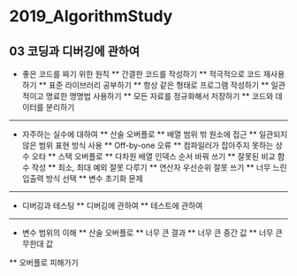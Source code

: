 # 2019_AlgorithmStudy

## 03 코딩과 디버깅에 관하여

* 좋은 코드를 짜기 위한 원칙
** 간결한 코드를 작성하기
** 적극적으로 코드 재사용하기
** 표준 라이브러리 공부하기
** 항상 같은 형태로 프로그램 작성하기
** 일관적이고 명료한 명명법 사용하기
** 모든 자료를 정규화해서 저장하기
** 코드와 데이터를 분리하기

- - - -

* 자주하는 실수에 대하여
** 산술 오버플로
** 배열 범위 밖 원소에 접근
** 일관되지 않은 범위 표현 방식 사용
** Off-by-one 오류
** 컴파일러가 잡아주지 못하는 상수 오타
** 스택 오버플로
** 다차원 배열 인덱스 순서 바꿔 쓰기
** 잘못된 비교 함수 작성
** 최소, 최대 예외 잘못 다루기
** 연산자 우선순위 잘못 쓰기
** 너무 느린 입출력 방식 선택
** 변수 초기화 문제

- - - - 

* 디버깅과 테스팅
** 디버깅에 관하여
** 테스트에 관하여

- - - - 
 
* 변수 범위의 이해
** 산술 오버플로
** 너무 큰 결과
** 너무 큰 중간 값
** 너무 큰 무한대 값

** 오버플로 피해가기
